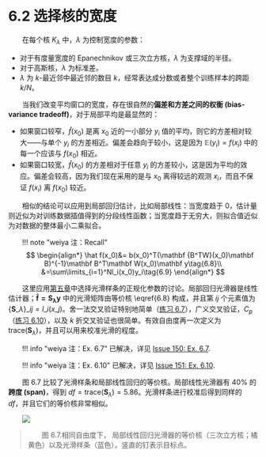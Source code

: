 # 6.2 选择核的宽度 

<style>p{text-indent:2em;2}</style>

在每个核 $K_\lambda$ 中，$\lambda$ 为控制宽度的参数：

- 对于有度量宽度的 Epanechnikov 或三次立方核，$\lambda$ 为支撑域的半径。
- 对于高斯核，$\lambda$ 为标准差。
- $\lambda$ 为 $k$-最近邻中最近邻的数目 $k$，经常表达成分数或者整个训练样本的跨距 $k/N$。

当我们改变平均窗口的宽度，存在很自然的**偏差和方差之间的权衡 (bias-variance tradeoff)**，对于局部平均是最显然的：

- 如果窗口较窄，$\hat f(x_0)$ 是离 $x_0$ 近的一小部分 $y_i$ 值的平均，则它的方差相对较大——与单个 $y_i$ 的方差相近。偏差会趋向于较小，这是因为 $\mathbb{E}(y_i)=f(x_i)$ 中的每一个应该与 $f(x_0)$ 相近。
- 如果窗口较宽，$\hat f(x_0)$ 的方差相对于任意 $y_i$ 的方差较小，这是因为平均的效应。偏差会较高，因为我们现在采用的是与 $x_0$ 离得较远的观测 $x_i$，而且不保证 $f(x_i)$ 离 $f(x_0)$ 较近。

相似的结论可以应用到局部回归估计，比如局部线性：当宽度趋于 $0$，估计量则近似为对训练数据插值得到的分段线性函数；当宽度趋于无穷大，则拟合值近似为对数据的整体最小二乘拟合。

!!! note "weiya 注：Recall"
    $$
    \begin{align*}
    \hat f(x_0)&= b(x_0)^T(\mathbf {B^TW}(x_0)\mathbf B)^{-1}\mathbf B^T\mathbf W(x_0)\mathbf y\tag{6.8}\\
    &=\sum\limits_{i=1}^Nl_i(x_0)y_i\tag{6.9}
    \end{align*}
    $$

这里应用[第五章](../05-Basis-Expansions-and-Regularization/5.1-Introduction/index.html)中选择光滑样条的正规化参数的讨论。局部回归光滑器是线性估计器；$\mathbf{\hat f=S_\lambda y}$ 中的光滑矩阵由等价核 \eqref{6.8} 构成，并且第 $ij$ 个元素值为 $\{\mathbf S\_\lambda\}\_{ij}=l\_{i}(x\_{j})$。舍一法交叉验证特别地简单（[练习 6.7](https://github.com/szcf-weiya/ESL-CN/issues/150)），广义交叉验证，$C_p$（[练习 6.10](https://github.com/szcf-weiya/ESL-CN/issues/151)），以及 $k$ 折交叉验证也很简单。有效自由度再一次定义为 $\mathrm{trace}(\mathbf S_\lambda)$，并且可以用来校准光滑的程度。

!!! info "weiya 注：Ex. 6.7"
    已解决，详见 [Issue 150: Ex. 6.7](https://github.com/szcf-weiya/ESL-CN/issues/150).

!!! info "weiya 注：Ex. 6.10"
    已解决，详见 [Issue 151: Ex. 6.10](https://github.com/szcf-weiya/ESL-CN/issues/151).

图 6.7 比较了光滑样条和局部线性回归的等价核。局部线性光滑器有 $40\%$ 的**跨度 (span)**，得到 $df=\mathrm{trace}(\mathbf S_\lambda)=5.86$。光滑样条进行校准后得到同样的 $df$，并且它们的等价核非常相似。

![](../img/06/fig6.7.png)

> 图 6.7.相同自由度下， 局部线性回归光滑器的等价核（三次立方核；橘黄色）以及光滑样条（蓝色）。竖直的钉表示目标点。